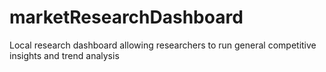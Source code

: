 # marketResearchDashboard
Local research dashboard allowing researchers to run general competitive insights and trend analysis
